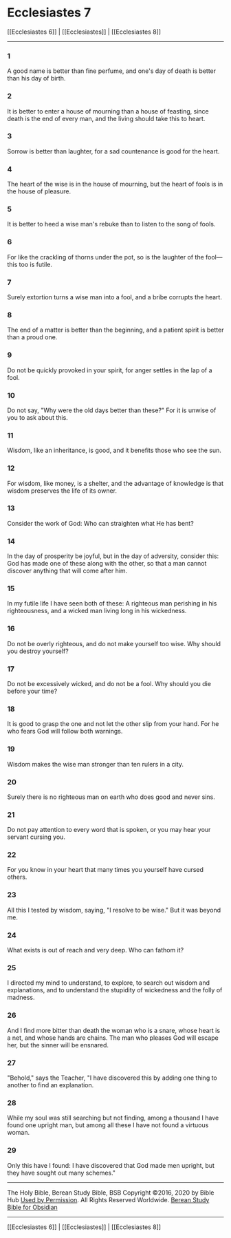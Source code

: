 # Ecclesiastes 7

[[Ecclesiastes 6]] | [[Ecclesiastes]] | [[Ecclesiastes 8]]

---

### 1
A good name is better than fine perfume, and one's day of death is better than his day of birth.

### 2
It is better to enter a house of mourning than a house of feasting, since death is the end of every man, and the living should take this to heart.

### 3
Sorrow is better than laughter, for a sad countenance is good for the heart.

### 4
The heart of the wise is in the house of mourning, but the heart of fools is in the house of pleasure.

### 5
It is better to heed a wise man's rebuke than to listen to the song of fools.

### 6
For like the crackling of thorns under the pot, so is the laughter of the fool—this too is futile.

### 7
Surely extortion turns a wise man into a fool, and a bribe corrupts the heart.

### 8
The end of a matter is better than the beginning, and a patient spirit is better than a proud one.

### 9
Do not be quickly provoked in your spirit, for anger settles in the lap of a fool.

### 10
Do not say, "Why were the old days better than these?" For it is unwise of you to ask about this.

### 11
Wisdom, like an inheritance, is good, and it benefits those who see the sun.

### 12
For wisdom, like money, is a shelter, and the advantage of knowledge is that wisdom preserves the life of its owner.

### 13
Consider the work of God: Who can straighten what He has bent?

### 14
In the day of prosperity be joyful, but in the day of adversity, consider this: God has made one of these along with the other, so that a man cannot discover anything that will come after him.

### 15
In my futile life I have seen both of these: A righteous man perishing in his righteousness, and a wicked man living long in his wickedness.

### 16
Do not be overly righteous, and do not make yourself too wise. Why should you destroy yourself?

### 17
Do not be excessively wicked, and do not be a fool. Why should you die before your time?

### 18
It is good to grasp the one and not let the other slip from your hand. For he who fears God will follow both warnings.

### 19
Wisdom makes the wise man stronger than ten rulers in a city.

### 20
Surely there is no righteous man on earth who does good and never sins.

### 21
Do not pay attention to every word that is spoken, or you may hear your servant cursing you.

### 22
For you know in your heart that many times you yourself have cursed others.

### 23
All this I tested by wisdom, saying, "I resolve to be wise." But it was beyond me.

### 24
What exists is out of reach and very deep. Who can fathom it?

### 25
I directed my mind to understand, to explore, to search out wisdom and explanations, and to understand the stupidity of wickedness and the folly of madness.

### 26
And I find more bitter than death the woman who is a snare, whose heart is a net, and whose hands are chains. The man who pleases God will escape her, but the sinner will be ensnared.

### 27
"Behold," says the Teacher, "I have discovered this by adding one thing to another to find an explanation.

### 28
While my soul was still searching but not finding, among a thousand I have found one upright man, but among all these I have not found a virtuous woman.

### 29
Only this have I found: I have discovered that God made men upright, but they have sought out many schemes."

---

The Holy Bible, Berean Study Bible, BSB
Copyright ©2016, 2020 by Bible Hub
[Used by Permission](https://berean.bible/terms.htm). All Rights Reserved Worldwide.
[Berean Study Bible for Obsidian](https://github.com/gapmiss/berean-study-bible-for-obsidian)

---

[[Ecclesiastes 6]] | [[Ecclesiastes]] | [[Ecclesiastes 8]]

